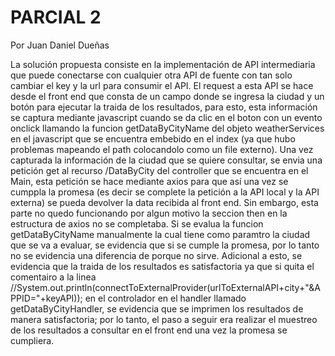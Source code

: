 # PARCIAL 2
Por Juan Daniel Dueñas

La solución propuesta consiste en la implementación de API intermediaria que puede conectarse con cualquier otra API de fuente con tan solo cambiar el key y la url para consumir el API. El request a esta API se hace desde el front end que consta de un campo donde se ingresa la ciudad y un botón para ejecutar la traida de los resultados, para esto, esta información se captura mediante javascript cuando se da clic en el boton con un evento onclick llamando la funcion getDataByCityName del objeto weatherServices en el javascript que se encuentra embebido en el index (ya que hubo problemas mapeando el path colocandolo como un file externo). Una vez capturada la información de la ciudad que se quiere consultar, se envia una petición get al recurso /DataByCity del controller que se encuentra en el Main, esta petición se hace mediante axios para que así una vez se cumppla la promesa (es decir se complete la petición a la API local y la API externa) se pueda devolver la data recibida al front end. Sin embargo, esta parte no quedo funcionando por algun motivo la seccion then en la estructura de axios no se completaba. Si se evalua la funcion getDataByCityName manualmente la cual tiene como paramtro la ciudad que se va a evaluar, se evidencia que si se cumple la promesa, por lo tanto no se evidencia una diferencia de porque no sirve. Adicional a esto, se evidencia que la traida de los resultados es satisfactoria ya que si quita el comentairo a la linea //System.out.println(connectToExternalProvider(urlToExternalAPI+city+"&APPID="+keyAPI)); en el controlador en el handler llamado getDataByCityHandler, se evidencia que se imprimen los resultados de manera satisfactoria; por lo tanto, el paso a seguir era realizar el muestreo de los resultados a consultar en el front end una vez la promesa se cumpliera.
